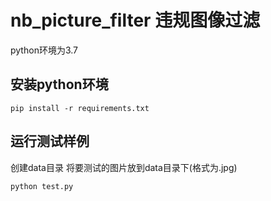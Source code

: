 # nb_picture_filter 违规图像过滤

python环境为3.7

## 安装python环境
```
pip install -r requirements.txt
```

## 运行测试样例

创建data目录
将要测试的图片放到data目录下(格式为.jpg)

```
python test.py
```